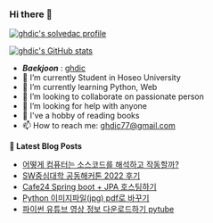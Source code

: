 ### Hi there 👋

[![ghdic's solvedac profile](http://mazassumnida.wtf/api/v2/generate_badge?boj=ghdic)](https://solved.ac/profile/ghdic)

[![ghdic's GitHub stats](https://github-readme-stats.vercel.app/api?username=ghdic&show_icons=true&theme=onedark)](https://github.com/ghdic/github-readme-stats)
- __*Baekjoon*__ : [ghdic](http://icpc.me/ghdic)
- 🔭 I’m currently Student in Hoseo University
- 🌱 I’m currently learning Python, Web
- 👯 I’m looking to collaborate on passionate person 
- 🤔 I’m looking for help with anyone
- 💬 I've a hobby of reading books
- 📫 How to reach me: ghdic77@gmail.com


**📕 Latest Blog Posts**
<!-- BLOG-POST-LIST:START -->
- [어떻게 컴퓨터는 소스코드를 해석하고 작동할까?](https://marinelifeirony.tistory.com/150)
- [SW중심대학 공동해커톤 2022 후기](https://marinelifeirony.tistory.com/149)
- [Cafe24 Spring boot + JPA 호스팅하기](https://marinelifeirony.tistory.com/148)
- [Python 이미지파일&lpar;jpg&rpar; pdf로 바꾸기](https://marinelifeirony.tistory.com/147)
- [파이썬 유튜브 영상 정보 다운로드하기 pytube](https://marinelifeirony.tistory.com/146)
<!-- BLOG-POST-LIST:END -->